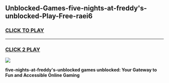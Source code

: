 
## Unblocked-Games-five-nights-at-freddy's-unblocked-Play-Free-raei6
<h3>
<a href="https://premium76.site?title=five-nights-at-freddy's-unblocked&ref=10A">CLICK TO PLAY</a></h3>
<hr>

<h3>
<a href="https://premium76.site?title=five-nights-at-freddy's-unblocked&ref=10A">CLICK 2 PLAY</a>
  
</h3>

<a href="https://premium76.site?title=five-nights-at-freddy's-unblocked&ref=10A"><img src="https://clearcache.store/games.png"></a>


**five-nights-at-freddy's-unblocked games unblocked: Your Gateway to Fun and Accessible Online Gaming**
